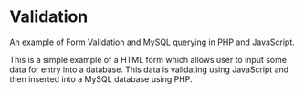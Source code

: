 # Validation
An example of Form Validation and MySQL querying in PHP and JavaScript.


This is a simple example of a HTML form which allows user to input some data for entry into a database. This data is validating using JavaScript and then inserted into a MySQL database using PHP.
